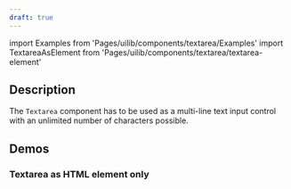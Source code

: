 ```yaml
---
draft: true
---
```


import Examples from 'Pages/uilib/components/textarea/Examples'
import TextareaAsElement from 'Pages/uilib/components/textarea/textarea-element'

## Description

The `Textarea` component has to be used as a multi-line text input control with an unlimited number of characters possible.

## Demos

<Examples />

### Textarea as HTML element only

<TextareaAsElement />

